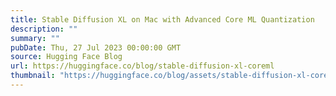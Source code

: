 ```yaml
---
title: Stable Diffusion XL on Mac with Advanced Core ML Quantization
description: ""
summary: ""
pubDate: Thu, 27 Jul 2023 00:00:00 GMT
source: Hugging Face Blog
url: https://huggingface.co/blog/stable-diffusion-xl-coreml
thumbnail: "https://huggingface.co/blog/assets/stable-diffusion-xl-coreml/thumbnail.png"
---
```


